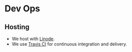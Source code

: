 # Dev Ops

## Hosting

- We host with [Linode](https://www.linode.com/).
- We use [Travis CI](https://travis-ci.org/)
  for continuous integration and delivery.

